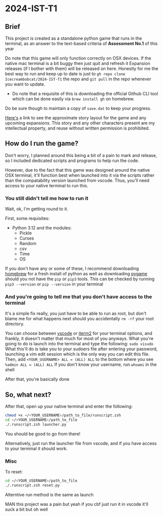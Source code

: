 # 2024-IST-T1

## Brief

This project is created as a standalone python game that runs in the terminal, as an answer to the text-based criteria of **Assessment No.1** of this year

Do note that this game will only function correctly on OSX devices.
If the native mac terminal is a bit buggy then just quit and refresh it
Expansion releases (if I bother with them) will be released on here.
Honestly for me the best way to run and keep up to date is just to `gh repo clone Icecreambobcat/2024-IST-T1` the repo and `git pull` in the repo whenever you want to update.

- Do note that a requisite of this is downloading the official Github CLI tool which can be done easily via `brew install gh` on homebrew.

Do be sure though to maintain a copy of `save.dat` to keep your progress.

[Here's](https://www.icloud.com/freeform/02cHPE95WhLR1DRTar9rz-5xw) a link to see the approximate story layout for the game and any upcoming expansions. This story and any other characters present are my intellectual property, and reuse without written permission is prohibited.

## How do I run the game?

Don't worry, I planned around this being a bit of a pain to mark and release, so I included dedicated scripts and programs to help run the code.

However, due to the fact that this game was designed around the native OSX terminal, it'll function best when launched into it via the scripts rather than the compatability version launched from vscode. Thus, you'll need access to your native terminal to run this.

### You still didn't tell me how to run it

Wait, ok, I'm getting round to it.

First, some requisites:

- Python 3.12 and the modules:
  - Pickle
  - Curses
  - Random
  - csv
  - Time
  - OS

If you don't have any or some of these, I recommend downloading [homebrew](brew.sh) for a fresh install of python as well as downloading [pygame](https://www.pygame.org/wiki/GettingStarted) should you not have the `pip` or `pip3` tools.
This can be checked by running `pip3 --version` or `pip --version` in your terminal

### And you're going to tell me that you don't have access to the terminal

It's a simple fix really, you just have to be able to run as root, but don't blame me for what happens next should you accidentally `rm -rf` your root directory.

You can choose between [vscode](https://code.visualstudio.com/) or [iterm2](https://iterm2.com/) for your terminal options, and frankly, it doesn't matter that much for most of you anyways. What you're going to do is launch into the terminal and type the following:
```sudo visudo```
What this'll do is take you to your sudoers file after entering your password, launching a vim edit session which is the only way you can edit this file.
Then, add `<YOUR_USERNAME> ALL = (ALL) ALL` to the bottom where you see `%admin ALL = (ALL) ALL`
If you don't know your username, run `whoami` in the shell

After that, you're basically done

## So, what next?

After that, open up your native terminal and enter the following:

```zsh
chmod +x ~/<YOUR_USERNAME>/path_to_file/runscript.zsh
cd ~/<YOUR_USERNAME>/path_to_file
./.runscript.zsh launcher.py
```

You should be good to go from there!

Alternatively, just run the launcher file from vscode, and if you have access to your terminal it should work.

### Misc

To reset:

```zsh
cd ~/<YOUR_USERNAME>/path_to_file
./.runscript.zsh reset.py
```

Alterntive run method is the same as launch

MAN this project was a pain
but yeah if you cbf just run it in vscode it'll suck a bit but oh well

